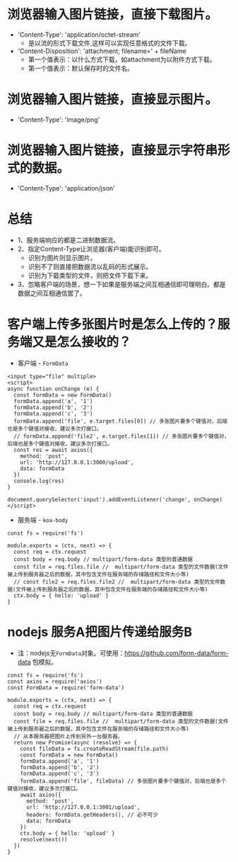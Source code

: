 # 浏览器输入图片链接，直接下载图片。
* 'Content-Type': 'application/octet-stream'
    - 是以流的形式下载文件,这样可以实现任意格式的文件下载。
* 'Content-Disposition': 'attachment; filename=' + fileName
    - 第一个值表示：以什么方式下载，如attachment为以附件方式下载。
    - 第一个值表示：默认保存时的文件名。

# 浏览器输入图片链接，直接显示图片。
* 'Content-Type': 'image/png'

# 浏览器输入图片链接，直接显示字符串形式的数据。
* 'Content-Type': 'application/json'

# 总结
* 1、服务端响应的都是二进制数据流。
* 2、指定Content-Type让浏览器(客户端)能识别即可。
    - 识别为图片则显示图片。
    - 识别不了则直接把数据流以乱码的形式展示。
    - 识别为下载类型的文件，则把文件下载下来。
* 3、忽略客户端的场景，想一下如果是服务端之间互相通信即可理明白。都是数据之间互相通信罢了。

# 客户端上传多张图片时是怎么上传的？服务端又是怎么接收的？
* 客户端 - `FormData`
```
<input type="file" multiple>
<script>
async function onChange (e) {
  const formData = new FormData()
  formData.append('a', '1')
  formData.append('b', '2')
  formData.append('c', '3')
  formData.append('file', e.target.files[0]) // 多张图片要多个键值对，后端也是多个键值对接收，建议多次打接口。
  // formData.append('file2', e.target.files[1]) // 多张图片要多个键值对，后端也是多个键值对接收，建议多次打接口。
  const res = await axios({
    method: 'post',
    url: 'http://127.0.0.1:3000/upload',
    data: formData
  })
  console.log(res)
}

document.querySelector('input').addEventListener('change', onChange)
</script>
```
* 服务端 - `koa-body`
```
const fs = require('fs')

module.exports = (ctx, next) => {
  const req = ctx.request
  const body = req.body // multipart/form-data 类型的普通数据
  const file = req.files.file //  multipart/form-data 类型的文件数据(文件被上传到服务器之后的数据，其中包含文件在服务端的存储路径和文件大小等)
  // const file2 = req.files.file2 //  multipart/form-data 类型的文件数据(文件被上传到服务器之后的数据，其中包含文件在服务端的存储路径和文件大小等)
  ctx.body = { hello: 'upload' }
}
```

# nodejs 服务A把图片传递给服务B
* 注：nodejs无`FormData`对象。可使用：https://github.com/form-data/form-data 包模拟。
```
const fs = require('fs')
const axios = require('axios')
const FormData = require('form-data')

module.exports = (ctx, next) => {
  const req = ctx.request
  const body = req.body // multipart/form-data 类型的普通数据
  const file = req.files.file //  multipart/form-data 类型的文件数据(文件被上传到服务器之后的数据，其中包含文件在服务端的存储路径和文件大小等)
  // 从本服务器把图片上传到另外一台服务器。
  return new Promise(async (resolve) => {
    const fileData = fs.createReadStream(file.path)
    const formData = new FormData()
    formData.append('a', '1')
    formData.append('b', '2')
    formData.append('c', '3')
    formData.append('file', fileData) // 多张图片要多个键值对，后端也是多个键值对接收，建议多次打接口。
    await axios({
      method: 'post',
      url: 'http://127.0.0.1:3001/upload',
      headers: formData.getHeaders(), // 必不可少
      data: formData
    })
    ctx.body = { hello: 'upload' }
    resolve(next())
  })
}
```
